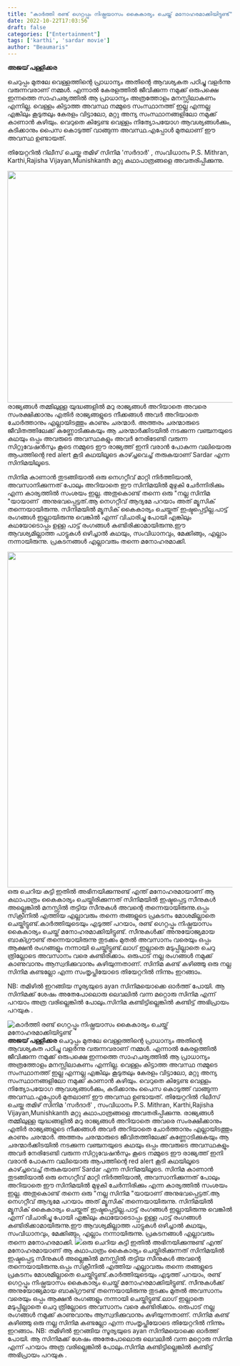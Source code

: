 ```yaml
---
title: "കാർത്തി രണ്ട് ഗെറ്റപ്പും നിഷ്പ്രയാസം കൈകാര്യം ചെയ്ത് മനോഹരമാക്കിയിട്ടുണ്ട്"
date: 2022-10-22T17:03:56
draft: false
categories: ["Entertainment"]
tags: ['karthi', 'sardar movie']
author: "Beaumaris"
---
```


<strong>അജയ് പള്ളിക്കര </strong>

ചെറുപ്പം മുതലേ വെള്ളത്തിന്റെ പ്രാധാന്യം അതിന്റെ ആവശ്യകത പഠിച്ചു വളർന്നു വരുന്നവരാണ് നമ്മൾ. എന്നാൽ കേരളത്തിൽ ജീവിക്കുന്ന നമുക്ക് ഒരുപക്ഷെ ഇന്നത്തെ സാഹചര്യത്തിൽ ആ പ്രാധാന്യം അത്രത്തോളം മനസ്സിലാകണം എന്നില്ല. വെള്ളം കിട്ടാത്ത അവസ്ഥ നമ്മുടെ സംസ്ഥാനത്ത് ഇല്ല എന്നല്ല എങ്കിലും കൂടുതലും കേരളം വിട്ടാലോ, മറ്റു അന്യ സംസ്ഥാനങ്ങളിലോ നമുക്ക് കാണാൻ കഴിയും. വെറുതെ കിട്ടേണ്ട വെള്ളം നിത്യോപയോഗ ആവശ്യങ്ങൾക്കും, കുടിക്കാനും പൈസ കൊടുത്ത് വാങ്ങുന്ന അവസ്ഥ.എപ്പോൾ മുതലാണ് ഈ അവസ്ഥ ഉണ്ടായത്.

തിയേറ്ററിൽ റിലീസ് ചെയ്ത തമിഴ് സിനിമ 'സർദാർ' ,
സംവിധാനം P.S. Mithran,
Karthi,Rajisha Vijayan,Munishkanth മറ്റു കഥാപാത്രങ്ങളെ അവതരിപ്പിക്കുന്നു.

<img class="wp-image-355803 aligncenter" src="https://cdn.boolokam.com/articles/2022/10/BFRR44.jpg" alt="" width="838" height="519" />രാജ്യങ്ങൾ തമ്മിലുള്ള യുദ്ധങ്ങളിൽ മറു രാജ്യങ്ങൾ അറിയാതെ അവരെ സംരക്ഷിക്കാനും എതിർ രാജ്യങ്ങളുടെ നീക്കങ്ങൾ അവർ അറിയാതെ ചോർത്താനും എല്ലായിടത്തും കാണും ചരന്മാർ. അത്തരം ചരന്മാരുടെ ജീവിതത്തിലേക്ക് കണ്ണോടിക്കുകയും ആ ചരന്മാർക്കിടയിൽ നടക്കുന്ന വഞ്ചനയുടെ കഥയും ഒപ്പം അവരുടെ അവസ്ഥകളും അവർ നേരിടേണ്ടി വരുന്ന സിറ്റുവേഷൻസും കൂടെ നമ്മുടെ ഈ രാജ്യത്ത് ഇനി വരാൻ പോകുന്ന വലിയൊരു ആപത്തിന്റെ red alert കൂടി കഥയിലൂടെ കാഴ്ച്ചവെച്ച് തരുകയാണ് Sardar എന്ന സിനിമയിലൂടെ.

സിനിമ കാണാൻ തുടങ്ങിയാൽ ഒരു നെഗറ്റീവ് മാറ്റി നിർത്തിയാൽ, അവസാനിക്കുന്നത് പോലും അറിയാതെ ഈ സിനിമയിൽ മുഴുകി ചേർന്നിരിക്കും എന്ന കാര്യത്തിൽ സംശയം ഇല്ല. അതുകൊണ്ട് തന്നെ ഒരു "നല്ല സിനിമ "യായാണ്  അനുഭവപ്പെട്ടത്.ആ നെഗറ്റീവ് ആദ്യമേ പറയാം അത്‌ മ്യൂസിക് തന്നെയായിരുന്നു. സിനിമയിൽ മ്യൂസിക് കൈകാര്യം ചെയ്തത് ഇഷ്ടപ്പെട്ടില്ല.പാട്ട് രംഗങ്ങൾ ഇല്ലായിരുന്നു വെങ്കിൽ എന്ന് വിചാരിച്ചു പോയി എങ്കിലും കഥയോടൊപ്പം ഉള്ള പാട്ട് രംഗങ്ങൾ കണ്ടിരിക്കാമായിരുന്നു.ഈ ആവശ്യമില്ലാത്ത പാട്ടുകൾ ഒഴിച്ചാൽ കഥയും, സംവിധാനവും, മേക്കിങ്ങും, എല്ലാം നന്നായിരുന്നു.
പ്രകടനങ്ങൾ എല്ലാവരും തന്നെ മനോഹരമാക്കി.

<img class="size-full wp-image-355804 aligncenter" src="https://cdn.boolokam.com/articles/2022/10/FWWFWWFG.jpg" alt="" width="752" height="752" />ഒരു ചെറിയ കുട്ടി ഇതിൽ അഭിനയിക്കുന്നുണ്ട് എന്ത് മനോഹരമായാണ് ആ കഥാപാത്രം കൈകാര്യം ചെയ്തിരിക്കുന്നത് സിനിമയിൽ ഇഷ്ടപ്പെട്ട സീനുകൾ അല്ലെങ്കിൽ മനസ്സിൽ തട്ടിയ സീനുകൾ അവന്റെ തന്നെയായിരുന്നു.ഒപ്പം സ്‌ക്രീനിൽ എത്തിയ എല്ലാവരും തന്നെ തങ്ങളുടെ പ്രകടനം മോശമില്ലാതെ ചെയ്തിട്ടുണ്ട്.കാർത്തിയുടെയും എടുത്ത് പറയാം, രണ്ട് ഗെറ്റപ്പും നിഷ്പ്രയാസം കൈകാര്യം ചെയ്ത് മനോഹരമാക്കിയിട്ടുണ്ട്. സീനുകൾക്ക് അനുയോജ്യമായ ബാക്ഗ്രൗണ്ട് തന്നെയായിരുന്നു തുടക്കം മുതൽ അവസാനം വരെയും ഒപ്പം ആക്ഷൻ രംഗങ്ങളും നന്നായി ചെയ്തിട്ടുണ്ട്.ലാഗ് ഇല്ലാതെ മടുപ്പില്ലാതെ ചെറു ത്രില്ലോടെ അവസാനം വരെ കണ്ടിരിക്കാം. ഒരുപാട് നല്ല രംഗങ്ങൾ നമുക്ക് കാണുവാനും ആസ്വദിക്കുവാനും കഴിയുന്നതാണ്. സിനിമ കണ്ട് കഴിഞ്ഞു ഒരു നല്ല സിനിമ കണ്ടല്ലോ എന്ന സംതൃപ്തിയോടെ തിയേറ്ററിൽ നിന്നും ഇറങ്ങാം.

NB: തമിഴിൽ ഇറങ്ങിയ സൂര്യയുടെ ayan സിനിമയൊക്കെ ഓർത്ത് പോയി. ആ സിനിമക്ക് ശേഷം അതേപോലൊരു ലെവലിൽ വന്ന മറ്റൊരു സിനിമ എന്ന് പറയാം അത്ര വരില്ലെങ്കിൽ പോലും.സിനിമ കണ്ടിട്ടില്ലെങ്കിൽ കണ്ടിട്ട് അഭിപ്രായം പറയുക .


![കാർത്തി രണ്ട് ഗെറ്റപ്പും നിഷ്പ്രയാസം കൈകാര്യം ചെയ്ത് മനോഹരമാക്കിയിട്ടുണ്ട്](https://cdn.boolokam.com/articles/2022/10/BFRR44.jpg)**അജയ് പള്ളിക്കര** ചെറുപ്പം മുതലേ വെള്ളത്തിന്റെ പ്രാധാന്യം അതിന്റെ ആവശ്യകത പഠിച്ചു വളർന്നു വരുന്നവരാണ് നമ്മൾ. എന്നാൽ കേരളത്തിൽ ജീവിക്കുന്ന നമുക്ക് ഒരുപക്ഷെ ഇന്നത്തെ സാഹചര്യത്തിൽ ആ പ്രാധാന്യം അത്രത്തോളം മനസ്സിലാകണം എന്നില്ല. വെള്ളം കിട്ടാത്ത അവസ്ഥ നമ്മുടെ സംസ്ഥാനത്ത് ഇല്ല എന്നല്ല എങ്കിലും കൂടുതലും കേരളം വിട്ടാലോ, മറ്റു അന്യ സംസ്ഥാനങ്ങളിലോ നമുക്ക് കാണാൻ കഴിയും. വെറുതെ കിട്ടേണ്ട വെള്ളം നിത്യോപയോഗ ആവശ്യങ്ങൾക്കും, കുടിക്കാനും പൈസ കൊടുത്ത് വാങ്ങുന്ന അവസ്ഥ.എപ്പോൾ മുതലാണ് ഈ അവസ്ഥ ഉണ്ടായത്. തിയേറ്ററിൽ റിലീസ് ചെയ്ത തമിഴ് സിനിമ 'സർദാർ' , സംവിധാനം P.S. Mithran, Karthi,Rajisha Vijayan,Munishkanth മറ്റു കഥാപാത്രങ്ങളെ അവതരിപ്പിക്കുന്നു. രാജ്യങ്ങൾ തമ്മിലുള്ള യുദ്ധങ്ങളിൽ മറു രാജ്യങ്ങൾ അറിയാതെ അവരെ സംരക്ഷിക്കാനും എതിർ രാജ്യങ്ങളുടെ നീക്കങ്ങൾ അവർ അറിയാതെ ചോർത്താനും എല്ലായിടത്തും കാണും ചരന്മാർ. അത്തരം ചരന്മാരുടെ ജീവിതത്തിലേക്ക് കണ്ണോടിക്കുകയും ആ ചരന്മാർക്കിടയിൽ നടക്കുന്ന വഞ്ചനയുടെ കഥയും ഒപ്പം അവരുടെ അവസ്ഥകളും അവർ നേരിടേണ്ടി വരുന്ന സിറ്റുവേഷൻസും കൂടെ നമ്മുടെ ഈ രാജ്യത്ത് ഇനി വരാൻ പോകുന്ന വലിയൊരു ആപത്തിന്റെ red alert കൂടി കഥയിലൂടെ കാഴ്ച്ചവെച്ച് തരുകയാണ് Sardar എന്ന സിനിമയിലൂടെ. സിനിമ കാണാൻ തുടങ്ങിയാൽ ഒരു നെഗറ്റീവ് മാറ്റി നിർത്തിയാൽ, അവസാനിക്കുന്നത് പോലും അറിയാതെ ഈ സിനിമയിൽ മുഴുകി ചേർന്നിരിക്കും എന്ന കാര്യത്തിൽ സംശയം ഇല്ല. അതുകൊണ്ട് തന്നെ ഒരു "നല്ല സിനിമ "യായാണ് അനുഭവപ്പെട്ടത്.ആ നെഗറ്റീവ് ആദ്യമേ പറയാം അത്‌ മ്യൂസിക് തന്നെയായിരുന്നു. സിനിമയിൽ മ്യൂസിക് കൈകാര്യം ചെയ്തത് ഇഷ്ടപ്പെട്ടില്ല.പാട്ട് രംഗങ്ങൾ ഇല്ലായിരുന്നു വെങ്കിൽ എന്ന് വിചാരിച്ചു പോയി എങ്കിലും കഥയോടൊപ്പം ഉള്ള പാട്ട് രംഗങ്ങൾ കണ്ടിരിക്കാമായിരുന്നു.ഈ ആവശ്യമില്ലാത്ത പാട്ടുകൾ ഒഴിച്ചാൽ കഥയും, സംവിധാനവും, മേക്കിങ്ങും, എല്ലാം നന്നായിരുന്നു. പ്രകടനങ്ങൾ എല്ലാവരും തന്നെ മനോഹരമാക്കി. ![](https://cdn.boolokam.com/articles/2022/10/FWWFWWFG.jpg)ഒരു ചെറിയ കുട്ടി ഇതിൽ അഭിനയിക്കുന്നുണ്ട് എന്ത് മനോഹരമായാണ് ആ കഥാപാത്രം കൈകാര്യം ചെയ്തിരിക്കുന്നത് സിനിമയിൽ ഇഷ്ടപ്പെട്ട സീനുകൾ അല്ലെങ്കിൽ മനസ്സിൽ തട്ടിയ സീനുകൾ അവന്റെ തന്നെയായിരുന്നു.ഒപ്പം സ്‌ക്രീനിൽ എത്തിയ എല്ലാവരും തന്നെ തങ്ങളുടെ പ്രകടനം മോശമില്ലാതെ ചെയ്തിട്ടുണ്ട്.കാർത്തിയുടെയും എടുത്ത് പറയാം, രണ്ട് ഗെറ്റപ്പും നിഷ്പ്രയാസം കൈകാര്യം ചെയ്ത് മനോഹരമാക്കിയിട്ടുണ്ട്. സീനുകൾക്ക് അനുയോജ്യമായ ബാക്ഗ്രൗണ്ട് തന്നെയായിരുന്നു തുടക്കം മുതൽ അവസാനം വരെയും ഒപ്പം ആക്ഷൻ രംഗങ്ങളും നന്നായി ചെയ്തിട്ടുണ്ട്.ലാഗ് ഇല്ലാതെ മടുപ്പില്ലാതെ ചെറു ത്രില്ലോടെ അവസാനം വരെ കണ്ടിരിക്കാം. ഒരുപാട് നല്ല രംഗങ്ങൾ നമുക്ക് കാണുവാനും ആസ്വദിക്കുവാനും കഴിയുന്നതാണ്. സിനിമ കണ്ട് കഴിഞ്ഞു ഒരു നല്ല സിനിമ കണ്ടല്ലോ എന്ന സംതൃപ്തിയോടെ തിയേറ്ററിൽ നിന്നും ഇറങ്ങാം. NB: തമിഴിൽ ഇറങ്ങിയ സൂര്യയുടെ ayan സിനിമയൊക്കെ ഓർത്ത് പോയി. ആ സിനിമക്ക് ശേഷം അതേപോലൊരു ലെവലിൽ വന്ന മറ്റൊരു സിനിമ എന്ന് പറയാം അത്ര വരില്ലെങ്കിൽ പോലും.സിനിമ കണ്ടിട്ടില്ലെങ്കിൽ കണ്ടിട്ട് അഭിപ്രായം പറയുക .
